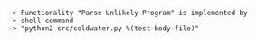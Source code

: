     -> Functionality "Parse Unlikely Program" is implemented by
    -> shell command
    -> "python2 src/coldwater.py %(test-body-file)"
